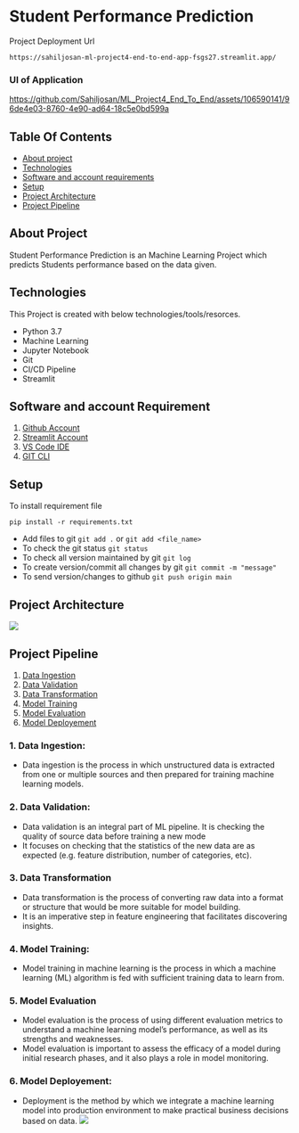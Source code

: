 # Student Performance Prediction

Project Deployment Url
```
https://sahiljosan-ml-project4-end-to-end-app-fsgs27.streamlit.app/
```

### UI of Application


https://github.com/Sahiljosan/ML_Project4_End_To_End/assets/106590141/96de4e03-8760-4e90-ad64-18c5e0bd599a


## Table Of Contents
- [About project](#about-project)
- [Technologies](#technologies)
- [Software and account requirements](#software-and-account-requirement)
- [Setup](#setup)
- [Project Architecture](#project-architecture)
- [Project Pipeline](#project-pipeline)


## About Project
Student Performance Prediction is an Machine Learning Project which predicts Students performance based on the data given.

## Technologies 
This Project is created with below technologies/tools/resorces.
- Python 3.7 
- Machine Learning
- Jupyter Notebook
- Git
- CI/CD Pipeline
- Streamlit

## Software and account Requirement
1. [Github Account](https://github.com/Sahiljosan)
2. [Streamlit Account](https://streamlit.io/cloud)
3. [VS Code IDE](https://code.visualstudio.com/download)
4. [GIT CLI](https://git-scm.com/downloads)


## Setup
To install requirement file
```
pip install -r requirements.txt
```
- Add files to git `git add .` or `git add <file_name>`
- To check the git status `git status`
- To check all version maintained by git `git log`
- To create version/commit all changes by git `git commit -m "message"`
- To send version/changes to github `git push origin main`


## Project Architecture
![](https://i.imgur.com/LflMIV2.jpg)


## Project Pipeline
1. [Data Ingestion](#1-data-ingestion)
2. [Data Validation](#2-data-validation)
3. [Data Transformation](#3-data-transformation)
4. [Model Training](#4-model-training)
5. [Model Evaluation](#5-model-evaluation)
6. [Model Deployement](#6-model-deployement)

### 1. Data Ingestion:
- Data ingestion is the process in which unstructured data is extracted from one or multiple sources and then prepared for training machine learning models.

### 2. Data Validation:
- Data validation is an integral part of ML pipeline. It is checking the quality of source data before training a new mode
- It focuses on checking that the statistics of the new data are as expected (e.g. feature distribution, number of categories, etc).

### 3. Data Transformation
- Data transformation is the process of converting raw data into a format or structure that would be more suitable for model building.
- It is an imperative step in feature engineering that facilitates discovering insights.

### 4. Model Training:
- Model training in machine learning is the process in which a machine learning (ML) algorithm is fed with sufficient training data to learn from.

### 5. Model Evaluation
- Model evaluation is the process of using different evaluation metrics to understand a machine learning model’s performance, as well as its strengths and weaknesses.
- Model evaluation is important to assess the efficacy of a model during initial research phases, and it also plays a role in model monitoring.

### 6. Model Deployement:
- Deployment is the method by which we integrate a machine learning model into production environment to make practical business decisions based on data.
![](https://i.imgur.com/W2xglG9.png)
